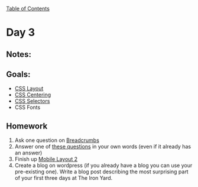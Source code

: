[Table of Contents](/README.md)

# Day 3

<!--
## In-Class Code
[Code that we wrote today](/notes/day-03/code)
-->

## Notes:

## Goals:
* [CSS Layout](/units/css-layout/README.md)
* [CSS Centering](/units/css-centering/README.md)
* [CSS Selectors](/units/css-selectors/README.md)
* CSS Fonts

## Homework
1. Ask one question on [Breadcrumbs](http://tiy.breadcrumbsqa.com/)
1. Answer one of [these questions](http://tiy.breadcrumbsqa.com/index/index/day-03) in your own words (even if it already has an answer)
1. Finish up [Mobile Layout 2](https://github.com/TIY-Austin-Front-End-Engineering/mobile-layout-2)
1. Create a blog on wordpress (if you already have a blog you can use your pre-existing one). Write a blog post describing the most surprising part of your first three days at The Iron Yard.